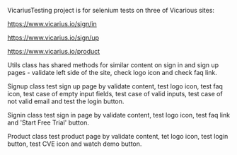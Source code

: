 VicariusTesting project is for selenium tests on three of Vicarious sites:

https://www.vicarius.io/sign/in

https://www.vicarius.io/sign/up

https://www.vicarius.io/product

Utils class has shared methods for similar content on sign in and sign up pages - validate left side of the site, check logo icon and check faq link.

Signup class test sign up page by validate content, test logo icon, test faq icon, test case of empty input fields, test case of valid inputs, test case of not valid email and test the login button.

Signin class test sign in page by validate content, test logo icon, test faq link and 'Start Free Trial' button.

Product class test product page by validate content, tet logo icon, test login button, test CVE icon and watch demo button.

